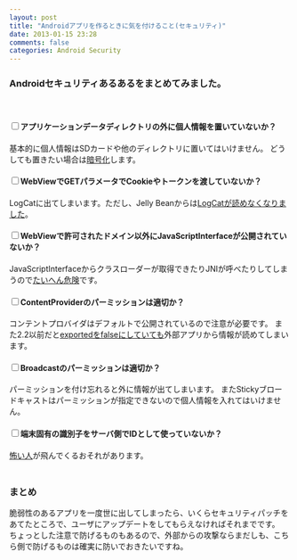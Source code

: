 ```yaml
---
layout: post
title: "Androidアプリを作るときに気を付けること(セキュリティ)"
date: 2013-01-15 23:28
comments: false
categories: Android Security
---
```


### Androidセキュリティあるあるをまとめてみました。
　  
#### <input type="checkbox">アプリケーションデータディレクトリの外に個人情報を置いていないか？
基本的に個人情報はSDカードや他のディレクトリに置いてはいけません。
どうしても置きたい場合は[暗号化](http://takiguchi0817.github.com/blog/2012/12/31/java-aes/)します。

#### <input type="checkbox">WebViewでGETパラメータでCookieやトークンを渡していないか？
LogCatに出てしまいます。ただし、Jelly Beanからは[LogCatが読めなくなりました](http://blog.2maru.com/archives/1700)。

#### <input type="checkbox">WebViewで許可されたドメイン以外にJavaScriptInterfaceが公開されていないか？
JavaScriptInterfaceからクラスローダーが取得できたりJNIが呼べたりしてしまうので[たいへん危険](https://www.google.co.jp/#hl=ja&q=Android+WebView+%E5%8D%B1%E9%99%BA&fp=1)です。

#### <input type="checkbox">ContentProviderのパーミッションは適切か？
コンテントプロバイダはデフォルトで公開されているので注意が必要です。
また2.2以前だと[exportedをfalseにしていても](http://www.taosoftware.co.jp/blog/2011/10/android_contentproviderexport.html)外部アプリから情報が読めてしまいます。

#### <input type="checkbox">Broadcastのパーミッションは適切か？
パーミッションを付け忘れると外に情報が出てしまいます。
またStickyブロードキャストはパーミッションが指定できないので個人情報を入れてはいけません。

#### <input type="checkbox">端末固有の識別子をサーバ側でIDとして使っていないか？
[怖い人](http://news.mynavi.jp/articles/2012/03/28/abc2012_06/index.html)が飛んでくるおそれがあります。
　  
　  
### まとめ
脆弱性のあるアプリを一度世に出してしまったら、いくらセキュリティパッチをあてたところで、ユーザにアップデートをしてもらえなければそれまでです。
ちょっとした注意で防げるものもあるので、外部からの攻撃ならまだしも、こちら側で防げるものは確実に防いでおきたいですね。
